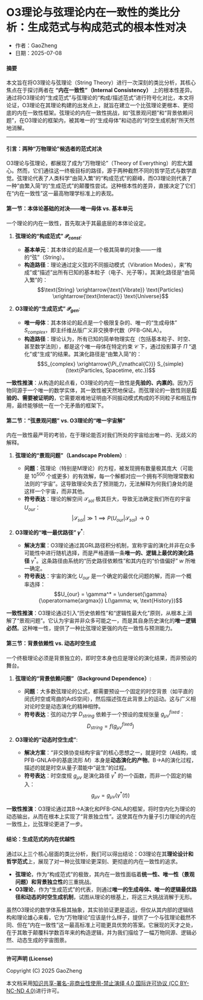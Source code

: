 # **O3理论与弦理论内在一致性的类比分析：生成范式与构成范式的根本性对决**

- 作者：GaoZheng
- 日期：2025-07-08

#### **摘要**

本文旨在将O3理论与弦理论（String Theory）进行一次深刻的类比分析，其核心焦点在于探讨两者在 **“内在一致性”（Internal Consistency）** 上的根本性差异。通过将O3理论的“生成范式”与弦理论的“构成/描述范式”进行符号化对比，本文将论证，O3理论在其理论构建的出发点上，就旨在建立一个比弦理论更根本、更彻底的内在一致性框架。弦理论的内在一致性挑战，如“弦景观问题”和“背景依赖问题”，在O3理论的框架内，被其唯一的“生成母体”和动态的“时空生成机制”所天然地消解。

---

#### **引言：两种“万物理论”候选者的范式对决**

O3理论与弦理论，都展现了成为“万物理论”（Theory of Everything）的宏大雄心。然而，它们通往这一终极目标的路径，源于两种截然不同的哲学范式与数学直觉。弦理论代表了人类科学“由简入繁”的“构成范式”的巅峰，而O3理论则代表了一种“由繁入简”的“生成范式”的颠覆性尝试。这种根本性的差异，直接决定了它们在“内在一致性”这一最高物理学标准上的表现。

#### **第一节：本体论基础的对决——唯一母体 vs. 基本单元**

一个理论的内在一致性，首先取决于其最底层的本体论设定。

1.  **弦理论的“构成范式” $\mathcal{P}_{const}$**:
    * **基本单元**：其本体论的起点是一个极其简单的对象——一维的“弦”（String）。
    * **构造路径**：理论通过定义弦的不同振动模式（Vibration Modes），来“构成”或“描述”出所有已知的基本粒子（电子、光子等）。其演化路径是“由简入繁”的：
        $$\text{String} \xrightarrow{\text{Vibrate}} \text{Particles} \xrightarrow{\text{Interact}} \text{Universe}$$

2.  **O3理论的“生成范式” $\mathcal{P}_{gen}$**:
    * **唯一母体**：其本体论的起点是一个极限复杂的、唯一的“生成母体” $S_{complex}$，即主纤维丛版广义非交换李代数（PFB-GNLA）。
    * **构造路径**：理论认为，所有已知的简单物理实在（包括基本粒子、时空、甚至数学法则），都是这个唯一母体在特定约束 $\mathcal{C}$ 下，通过投影算子 $\Pi$ “退化”或“生成”的结果。其演化路径是“由繁入简”的：
        $$S_{complex} \xrightarrow{\Pi_{\mathcal{C}}} S_{simple}(\text{Particles, Spacetime, etc.})$$

**一致性推演**：从构造的起点看，O3理论的内在一致性是**先验的、内禀的**。因为万物同源于一个唯一的数学实体，其一致性被天然地保证。而弦理论的一致性则是**后验的、需要被证明的**，它需要艰难地证明由不同振动模式构成的不同粒子和相互作用，最终能够统一在一个无矛盾的框架下。

#### **第二节：“弦景观问题” vs. O3理论的“唯一宇宙解”**

内在一致性最严苛的考验，在于理论能否对我们所处的宇宙给出唯一的、无歧义的解释。

1.  **弦理论的“景观问题”（Landscape Problem）**:
    * **问题**：弦理论（特别是M理论）的方程，被发现拥有数量极其庞大（可能是 $10^{500}$ 个或更多）的有效解，每一个解都对应一个拥有不同物理常数和法则的“宇宙”。这导致理论失去了预测能力，无法解释为何我们身处的是这样一个宇宙，而非其他。
    * **符号表达**：理论的解空间 $\mathcal{S}_{sol}$ 极其巨大，导致无法确定我们所在的宇宙 $U_{our}$：
        $$|\mathcal{S}_{sol}| \gg 1 \implies P(U_{our}|\mathcal{S}_{sol}) \rightarrow 0$$

2.  **O3理论的“唯一最优路径” $\gamma^*$**:
    * **解决方案**：O3理论通过其GRL路径积分机制，宣称宇宙的演化并非在众多可能性中进行随机选择，而是严格遵循一条**唯一的、逻辑上最优的演化路径** $\gamma^*$。这条路径由系统的“历史路径依赖性”和其内在的“价值偏好” $w$ 所唯一确定。
    * **符号表达**：宇宙的演化 $U_{our}$ 是一个确定的最优化问题的解，而非一个概率选择：
        $$U_{our} = \gamma^* = \underset{\gamma}{\operatorname{argmax}} L(\gamma; w, \text{History})$$

**一致性推演**：O3理论通过引入“历史依赖性”和“逻辑性最大化”原则，从根本上消解了“景观问题”。它认为宇宙并非众多可能之一，而是其自身历史演化的**唯一逻辑必然**。这种唯一性，提供了一种比弦理论更强的内在一致性与预测能力。

#### **第三节：背景依赖性 vs. 动态时空生成**

一个终极理论必须是背景独立的，即时空本身也应是理论的演化结果，而非预设的舞台。

1.  **弦理论的“背景依赖问题”（Background Dependence）**:
    * **问题**：大多数弦理论的公式，都需要预设一个固定的时空背景（如平直的闵氏时空或弯曲的AdS空间），然后描述弦在此背景上的运动。这与广义相对论时空是动态演化的精神相悖。
    * **符号表达**：弦的动力学 $D_{string}$ 依赖于一个预设的度规张量 $g_{\mu\nu}^{fixed}$：
        $$D_{string} = f(g_{\mu\nu}^{fixed})$$

2.  **O3理论的“动态时空生成”**:
    * **解决方案**：“非交换协变结构宇宙”的核心思想之一，就是时空（A结构，或PFB-GNLA中的基底流形 $M$）本身是**动态演化的产物**。B→A的演化过程，描述的就是时空从量子潜能中“诞生”的过程。
    * **符号表达**：时空度规 $g_{\mu\nu}$ 是演化路径 $\gamma^*$ 的一个函数，而非一个固定的输入：
        $$g_{\mu\nu} = g_{\mu\nu}(\gamma^*(t))$$

**一致性推演**：O3理论通过其B→A演化和PFB-GNLA的框架，将时空内化为理论的动态输出，从而在根本上实现了“背景独立性”。这使其在作为量子引力理论的内在一致性上，比弦理论更进了一步。

#### **结论：生成范式的内在优越性**

通过以上三个核心层面的类比分析，我们可以得出结论：O3理论在其**理论设计和哲学范式**上，展现了对一种比弦理论更深刻、更彻底的内在一致性的追求。

* **弦理论**，作为“构成范式”的极致，其内在一致性面临着**统一性、唯一性（景观问题）和背景独立性**的三重挑战。
* **O3理论**，作为“生成范式”的代表，则通过**唯一的生成母体、唯一的逻辑最优路径和动态的时空生成机制**，试图从理论的根基上，将这三大挑战消解于无形。

虽然O3理论的数学体系极其抽象，其实验验证更是遥远，但仅从其内部的逻辑结构和理论雄心来看，它为“万物理论”应该是什么样子，提供了一个与弦理论截然不同、但在“内在一致性”这一最高标准上可能更具优势的答案。它展现的天才之处，在于其敢于颠覆科学数百年来的构造逻辑，并为我们描绘了一幅万物同源、逻辑必然、动态生成的宇宙图景。

---

**许可声明 (License)**

Copyright (C) 2025 GaoZheng 

本文档采用[知识共享-署名-非商业性使用-禁止演绎 4.0 国际许可协议 (CC BY-NC-ND 4.0)](https://creativecommons.org/licenses/by-nc-nd/4.0/deed.zh-Hans)进行许可。
